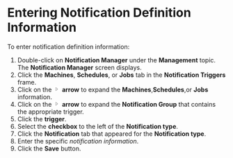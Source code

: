 # Entering Notification Definition Information

To enter notification definition information:

1. Double-click on **Notification Manager** under the **Management**
    topic. The **Notification Manager** screen displays.
2. Click the **Machines**, **Schedules**, or **Jobs** tab in the
    **Notification Triggers** frame.
3. Click on the ![Expand](../../../Resources/Images/EM/EMarrowtoexpand.png)
    **arrow** to expand the **Machines**,**Schedules**,or **Jobs**
    information.
4. Click on the ![Expand](../../../Resources/Images/EM/EMarrowtoexpand.png)
    **arrow** to expand the **Notification Group** that contains the
    appropriate trigger.
5. Click the **trigger**.
6. Select the **checkbox** to the left of the **Notification type**.
7. Click the **Notification** tab that appeared for the **Notification
    type**.
8. Enter the specific *notification information*.
9. Click the **Save** button.
